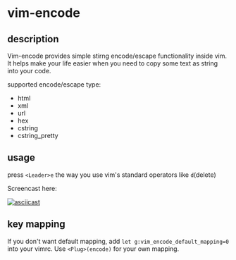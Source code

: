 # vim-encode

## description

Vim-encode provides simple stirng encode/escape functionality inside vim. It
helps make your life easier when you need to copy some text as string into your
code.

supported encode/escape type:

- html
- xml
- url
- hex
- cstring
- cstring_pretty

## usage

press `<Leader>e` the way you use vim's standard operators like `d`(delete)

Screencast here:

[![asciicast](https://asciinema.org/a/ew105rtskuxg65a1f442stegg.png)](https://asciinema.org/a/ew105rtskuxg65a1f442stegg)


## key mapping

If you don't want default mapping, add `let g:vim_encode_default_mapping=0`
into your vimrc. Use `<Plug>(encode)` for your own mapping.

